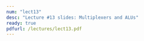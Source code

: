 ```yaml
---
num: "lect13"
desc: "Lecture #13 slides: Multiplexers and ALUs"
ready: true
pdfurl: /lectures/lect13.pdf
---
```

